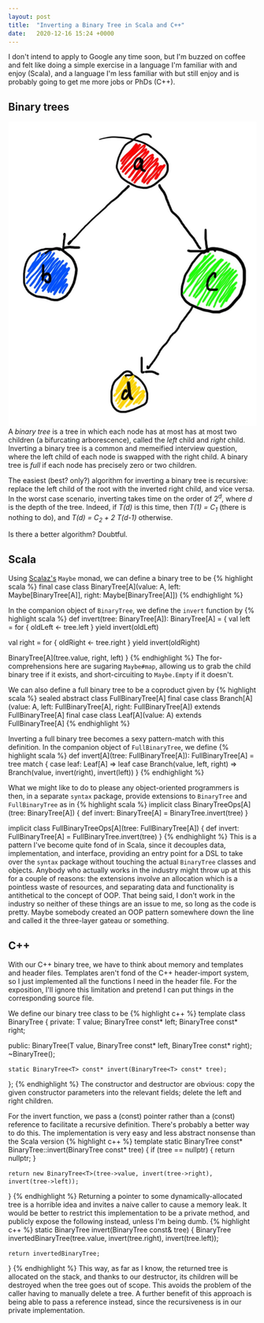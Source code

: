 ```yaml
---
layout: post
title:  "Inverting a Binary Tree in Scala and C++"
date:   2020-12-16 15:24 +0000
---
```

I don't intend to apply to Google any time soon, but I'm buzzed on coffee and felt like doing a simple exercise in a language I'm familiar with and enjoy (Scala), and a language I'm less familiar with but still enjoy and is probably going to get me more jobs or PhDs (C++).

## Binary trees
![A binary tree](/assets/binary_tree.JPG)
A *binary tree* is a tree in which each node has at most has at most two children (a bifurcating arborescence), called the *left* child and *right* child. Inverting a binary tree is a common and memeified interview question, where the left child of each node is swapped with the right child. A binary tree is *full* if each node has precisely zero or two children.

The easiest (best? only?) algorithm for inverting a binary tree is recursive: replace the left child of the root with the inverted right child, and vice versa. In the worst case scenario, inverting takes time on the order of 2<sup>*d*</sup>, where *d* is the depth of the tree. Indeed, if *T(d)* is this time, then *T(1) = C<sub>1</sub>* (there is nothing to do), and *T(d) = C<sub>2</sub> + 2 T(d-1)* otherwise.

Is there a better algorithm? Doubtful.

## Scala
Using [Scalaz's](https://scalaz.github.io/7/) `Maybe` monad, we can define a binary tree to be 
{% highlight scala %}
final case class BinaryTree[A](value: A, left: Maybe[BinaryTree[A]], right: Maybe[BinaryTree[A]])
{% endhighlight %}

In the companion object of `BinaryTree`, we define the `invert` function by
{% highlight scala %}
def invert(tree: BinaryTree[A]): BinaryTree[A] = {
  val left = for {
    oldLeft <- tree.left
  } yield invert(oldLeft)

  val right = for {
    oldRight <- tree.right
  } yield invert(oldRight)

  BinaryTree[A](tree.value, right, left)
}
{% endhighlight %}
The for-comprehensions here are sugaring `Maybe#map`, allowing us to grab the child binary tree if it exists, and short-circuiting to `Maybe.Empty` if it doesn't.

We can also define a full binary tree to be a coproduct given by
{% highlight scala %}
sealed abstract class FullBinaryTree[A]
final case class Branch[A](value: A, left: FullBinaryTree[A], right: FullBinaryTree[A]) extends FullBinaryTree[A]
final case class Leaf[A](value: A) extends FullBinaryTree[A]
{% endhighlight %}

Inverting a full binary tree becomes a sexy pattern-match with this definition. In the companion object of `FullBinaryTree`, we define
{% highlight scala %}
def invert[A](tree: FullBinaryTree[A]): FullBinaryTree[A] = tree match {
  case leaf: Leaf[A]              => leaf
  case Branch(value, left, right) => Branch(value, invert(right), invert(left))
}
{% endhighlight %}

What we might like to do to please any object-oriented programmers is then, in a separate `syntax` package, provide extensions to `BinaryTree` and `FullBinaryTree` as in 
{% highlight scala %}
implicit class BinaryTreeOps[A](tree: BinaryTree[A]) {
  def invert: BinaryTree[A] = BinaryTree.invert(tree)
}

implicit class FullBinaryTreeOps[A](tree: FullBinaryTree[A]) {
  def invert: FullBinaryTree[A] = FullBinaryTree.invert(tree)
}
{% endhighlight %}
This is a pattern I've become quite fond of in Scala, since it decouples data, implementation, and interface, providing an entry point for a DSL to take over the `syntax` package without touching the actual `BinaryTree` classes and objects. Anybody who actually works in the industry might throw up at this for a couple of reasons: the extensions involve an allocation which is a pointless waste of resources, and separating data and functionality is antithetical to the concept of OOP. That being said, I don't work in the industry so neither of these things are an issue to me, so long as the code is pretty. Maybe somebody created an OOP pattern somewhere down the line and called it the three-layer gateau or something.

## C++
With our C++ binary tree, we have to think about memory and templates and header files. Templates aren't fond of the C++ header-import system, so I just implemented all the functions I need in the header file. For the exposition, I'll ignore this limitation and pretend I can put things in the corresponding source file.

We define our binary tree class to be 
{% highlight c++ %}
template <typename T>
class BinaryTree {
private:
    T value;
    BinaryTree<T> const* left;
    BinaryTree<T> const* right;

public:
    BinaryTree(T value, BinaryTree<T> const* left, BinaryTree<T> const* right);
    ~BinaryTree();

    static BinaryTree<T> const* invert(BinaryTree<T> const* tree);
};
{% endhighlight %}
The constructor and destructor are obvious: copy the given constructor parameters into the relevant fields; delete the left and right children.

For the invert function, we pass a (const) pointer rather than a (const) reference to facilitate a recursive definition. There's probably a better way to do this. The implementation is very easy and less abstract nonsense than the Scala version
{% highlight c++ %}
template <typename T>
static BinaryTree<T> const* BinaryTree<T>::invert(BinaryTree<T> const* tree) {
    if (tree == nullptr) {
        return nullptr;
    }

    return new BinaryTree<T>(tree->value, invert(tree->right), invert(tree->left));
}
{% endhighlight %}
Returning a pointer to some dynamically-allocated tree is a horrible idea and invites a naive caller to cause a memory leak. It would be better to restrict this implementation to be a private method, and publicly expose the following instead, unless I'm being dumb.
{% highlight c++ %}
static BinaryTree<T> invert(BinaryTree<T> const& tree) {
    BinaryTree<T> invertedBinaryTree(tree.value, invert(tree.right), invert(tree.left));

    return invertedBinaryTree;
}
{% endhighlight %}
This way, as far as I know, the returned tree is allocated on the stack, and thanks to our destructor, its children will be destroyed when the tree goes out of scope. This avoids the problem of the caller having to manually delete a tree. A further benefit of this approach is being able to pass a reference instead, since the recursiveness is in our private implementation.
